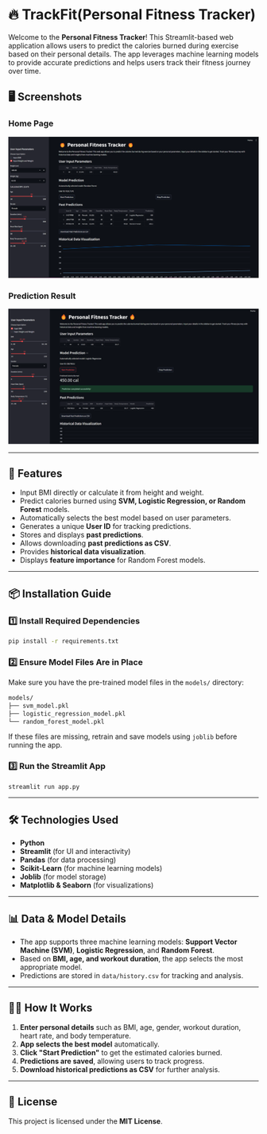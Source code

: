 # 🔥 TrackFit(Personal Fitness Tracker)

Welcome to the **Personal Fitness Tracker**! This Streamlit-based web application allows users to predict the calories burned during exercise based on their personal details. The app leverages machine learning models to provide accurate predictions and helps users track their fitness journey over time.

## 🖥️ Screenshots

### Home Page
![Home Page](https://github.com/KimmiKumari07/TrackFit/blob/main/assets/snap%201.png?raw=true)


### Prediction Result
![Prediction](https://github.com/KimmiKumari07/TrackFit/blob/main/assets/snap%202.png?raw=true)

---

## 🚀 Features
- Input BMI directly or calculate it from height and weight.
- Predict calories burned using **SVM, Logistic Regression, or Random Forest** models.
- Automatically selects the best model based on user parameters.
- Generates a unique **User ID** for tracking predictions.
- Stores and displays **past predictions**.
- Allows downloading **past predictions as CSV**.
- Provides **historical data visualization**.
- Displays **feature importance** for Random Forest models.

---

## 📦 Installation Guide

### 1️⃣ Install Required Dependencies
```bash
pip install -r requirements.txt
```

### 2️⃣ Ensure Model Files Are in Place
Make sure you have the pre-trained model files in the `models/` directory:
```
models/
├── svm_model.pkl
├── logistic_regression_model.pkl
└── random_forest_model.pkl
```

If these files are missing, retrain and save models using `joblib` before running the app.

### 3️⃣ Run the Streamlit App
```bash
streamlit run app.py
```

---

## 🛠 Technologies Used
- **Python**
- **Streamlit** (for UI and interactivity)
- **Pandas** (for data processing)
- **Scikit-Learn** (for machine learning models)
- **Joblib** (for model storage)
- **Matplotlib & Seaborn** (for visualizations)

---

## 📊 Data & Model Details
- The app supports three machine learning models: **Support Vector Machine (SVM)**, **Logistic Regression**, and **Random Forest**.
- Based on **BMI, age, and workout duration**, the app selects the most appropriate model.
- Predictions are stored in `data/history.csv` for tracking and analysis.

---

## 🏋️‍♂️ How It Works
1. **Enter personal details** such as BMI, age, gender, workout duration, heart rate, and body temperature.
2. **App selects the best model** automatically.
3. **Click "Start Prediction"** to get the estimated calories burned.
4. **Predictions are saved**, allowing users to track progress.
5. **Download historical predictions as CSV** for further analysis.

---

## 📄 License
This project is licensed under the **MIT License**.


